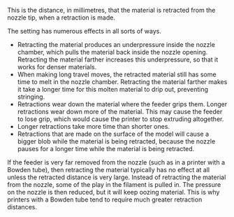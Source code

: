 This is the distance, in millimetres, that the material is retracted from the nozzle tip, when a retraction is made.

The setting has numerous effects in all sorts of ways.
* Retracting the material produces an underpressure inside the nozzle chamber, which pulls the material back inside the nozzle opening. Retracting the material farther increases this underpressure, so that it works for denser materials.
* When making long travel moves, the retracted material still has some time to melt in the nozzle chamber. Retracting the material farther makes it take a longer time for this molten material to drip out, preventing stringing.
* Retractions wear down the material where the feeder grips them. Longer retractions wear down more of the material. This may cause the feeder to lose grip, which would cause the printer to stop extruding altogether.
* Longer retractions take more time than shorter ones.
* Retractions that are made on the surface of the model will cause a bigger blob while the material is being retracted, because the nozzle pauses for a longer time while the material is being retracted.

If the feeder is very far removed from the nozzle (such as in a printer with a Bowden tube), then retracting the material typically has no effect at all unless the retracted distance is very large. Instead of retracting the material from the nozzle, some of the play in the filament is pulled in. The pressure on the nozzle is then reduced, but it will keep oozing material. This is why printers with a Bowden tube tend to require much greater retraction distances.